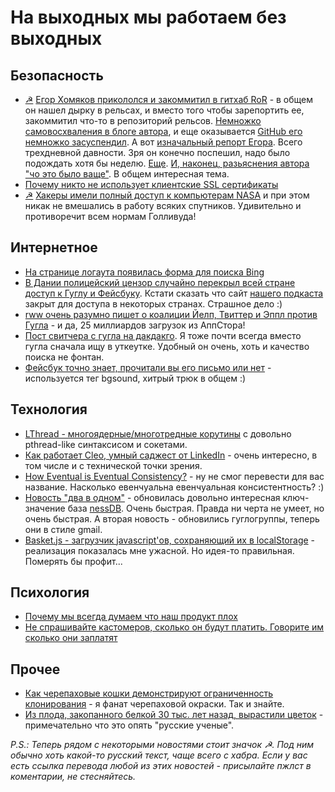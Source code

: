 # Hа выходных мы работаем без выходных

## Безопасность
* [☭](http://habrahabr.ru/blogs/infosecurity/139399/) [Егор Хомяков прикололся и закоммитил в гитхаб RoR](https://github.com/rails/rails/commit/b83965785db1eec019edf1fc272b1aa393e6dc57) - в общем он нашел дырку в рельсах, и вместо того чтобы зарепортить ее, закоммитил что-то в репозиторий рельсов. [Немножко самовосхваления в блоге автора](http://homakov.blogspot.com/2012/03/egor-stop-hacking-gh.html), и еще оказывается [GitHub его немножко засуспендил](http://homakov.blogspot.com/2012/03/im-disappoint-github.html). А вот [изначальный репорт Егора](https://github.com/rails/rails/issues/5228). Всего трехдневной давности. Зря он конечно поспешил, надо было подождать хотя бы неделю. [Еще](http://chrisacky.posterous.com/github-you-have-let-us-all-down). [И, наконец, разьяснения автора "чо это было ваще"](http://homakov.blogspot.com/2012/03/how-to.html#). В общем интересная тема.
* [Почему никто не использует клиентские SSL сертификаты](http://pilif.github.com/2008/05/why-is-nobody-using-ssl-client-certificates/)
* [☭](http://habrahabr.ru/blogs/infosecurity/139225/) [Хакеры имели полный доступ к компьютерам NASA](http://www.bbc.co.uk/news/technology-17231695) и при этом никак не вмешались в работу всяких спутников. Удивительно и противоречит всем нормам Голливуда!

## Интернетное
* [На странице логаута появилась форма для поиска Bing](http://techcrunch.com/2012/03/02/facebook-logout-bing-search/)
* [В Дании полицейский цензор случайно перекрыл всей стране доступ к Гуглу и Фейсбуку](http://torrentfreak.com/google-facebook-and-8000-other-sites-accidentally-dns-blocked-120302/). Кстати сказать что сайт  [нашего подкаста](http://radio-t.com/) закрыт для доступа в некоторых странах. Страшное дело :)
* [rww очень разумно пишет о коалиции Йелп, Твиттер и Эппл против Гугла](http://www.readwriteweb.com/archives/yelp_twitter_apples_anti-google_coalition.php#.T1HZmKqy6dM.hackernews) - и да, 25 миллиардов загрузок из АппСтора!
* [Пост свитчера с гугла на дакдакго](http://shitmaxsays.com/post/18645781815/duckduckgo-review). Я тоже почти всегда вместо гугла сначала ищу в уткеутке. Удобный он очень, хоть и качество поиска не фонтан.
* [Фейсбук точно знает, прочитали вы его письмо или нет](https://plus.google.com/100163791375010553991/posts/ghcXadTegWX) - используется тег bgsound, хитрый трюк в общем :)

## Технология
* [LThread - многоядерные/многотредные корутины](https://github.com/halayli/lthread) с довольно pthread-like синтаксисом и сокетами.
* [Как работает Cleo, умный саджест от LinkedIn](https://engineering.linkedin.com/open-source/cleo-open-source-technology-behind-linkedins-typeahead-search) - очень интересно, в том числе и с технической точки зрения.
* [How Eventual is Eventual Consistency?](http://basho.com/blog/technical/2012/03/02/Eventual-Consistency-and-PBS/) - ну не смог перевести для вас название. Насколько евенчуальна евенчуальная консистентность? :)
* [Новость "два в одном"](https://groups.google.com/forum/?fromgroups#!topic/nessdb/ueNELAWw_Vg) - обновилась довольно интересная ключ-значение база [nessDB](https://github.com/shuttler/nessDB). Очень быстрая. Правда ни черта не умеет, но очень быстрая. А вторая новость - обновились гуглогруппы, теперь они в стиле gmail.
* [Basket.js - загрузчик javascript'ов, сохраняющий их в localStorage](http://addyosmani.github.com/basket.js/) - реализация показалась мне ужасной. Но идея-то правильная. Померять бы профит...

## Психология
* [Почему мы всегда думаем что наш продукт плох](http://andrewchenblog.com/2012/03/02/why-your-product-will-never-seem-like-its-good-enough/)
* [Не спрашивайте кастомеров, сколько он будут платить. Говорите им сколько они заплатят](http://blog.spark59.com/2012/dont-ask-customers-what-theyll-pay-tell-them/)

## Прочее
* [Как черепаховые кошки демонстрируют ограниченность клонирования](http://io9.com/5890039/how-tortoiseshell-cats-show-the-limits-of-cloning) - я фанат черепаховой окраски. Так и знайте.
* [Из плода, закопанного белкой 30 тыс. лет назад, вырастили цветок](http://blogs.discovermagazine.com/notrocketscience/2012/02/20/flowers-regenerated-from-30000-year-old-frozen-fruits-buried-by-ancient-squirrels/) - примечательно что это опять "русские ученые".

*P.S.: Теперь рядом с некоторыми новостями стоит значок ☭. Под ним обычно хоть какой-то русский текст, чаще всего с хабра. Если у вас есть ссылка перевода любой из этих новостей - присылайте пжлст в коментарии, не стесняйтесь.*
